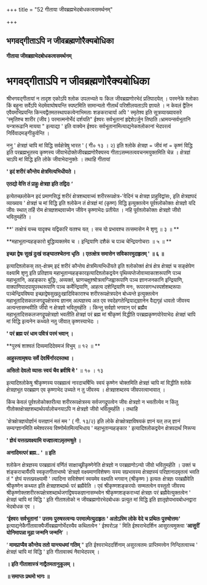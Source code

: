 +++
title = "52 गीताया जीवब्रह्मभेदबोधकत्वसमर्थनम्"

+++


## भगवद्गीताऽपि न जीवब्रह्मणोरैक्यबोधिका

**गीताया जीवब्रह्मभेदबोधकत्वसमर्थनम्**

# भगवद्गीताऽपि न जीवब्रह्मणोरैक्यबोधिका

श्रीभगवद्गीतायां न तादृश एकोऽपि श्लोक उपलभ्यते यः किल जीवब्रह्मणोरभेदं प्रतिपादयेत् । परमनेके श्लोकाः किं बहुना सर्वेऽपि भेदमेवाघोषयन्ति स्पष्टमिति सामान्यतो गीतार्थं परिशीलयताऽपि ज्ञायते । न केवलं द्वैतिन एवैवमभिप्रयन्ति किन्त्वद्वैतमतस्थापकत्वेनाभिमताः शङकराचार्या अपि ' स्मृतेश्व इति सूत्रव्याख्यावसरे 'स्मृतिश्च शारीर (जीव ) परमात्मनोर्भेदं दर्शयति" ईश्वरः सर्वभूतानां हृद्देशेऽर्जुन तिष्ठति।भ्रामयन्सर्वभूतानि यन्त्रारूढानि मायया " इत्याद्या ' इति वाक्येन ईश्वरः सर्वभूतानामित्याद्यनेकश्लोकानां भेदपरत्वं निर्विवादमङ्गीकुर्वन्ति ।

ननु ' क्षेत्रज्ञं चापि मां विद्धि सर्वक्षेत्रेषु भारत ' ( गी० १३ । २) इति श्लोके क्षेत्रज्ञ = जीवं मां = कृष्णं विद्धि इति परब्रह्मभूतस्य कृष्णस्य जीवाभेदोक्तेजीवब्रह्मणोरैक्यस्य गीताऽसम्मतत्ववचनमयुक्तमिति चेन्न । क्षेत्रज्ञं चाऽपि मां विद्धि इति लोके जीवाभेदानुक्तेः । तथाहि गीतायां

**' इदं शरीरं कौन्तेय क्षेत्रमित्यभिधीयते ।**

**एतद्यो वेत्ति तं प्राहुः क्षेत्रज्ञ इति तद्विदः ‘**

इत्येतच्छलोकेन इदं प्रमाणसिद्धं शरीरं क्षेत्रशब्दवाच्यं शरीररूपक्षेत्र-'वेदिनं च क्षेत्रज्ञ प्राहुविद्वांसः, इति क्षेत्रज्ञपदं व्याख्याय ' क्षेत्रज्ञं च मां विद्धि इति श्लोकेन तं क्षेत्रज्ञं मां (कृष्ण) विद्धि इत्युक्तत्वेन पूर्वश्लोकोक्तः क्षेत्रज्ञो यदि जीवः स्थात् तर्हि रोम क्षेत्रज्ञशब्दवाच्येन जीवेन कृष्णाभेदः प्रतीयेत । नहि पूर्वश्लोकोक्तः क्षेत्रज्ञो जीवो भवितुमर्हति ।

**' तत्क्षेत्रं यच्च यादृक्च यद्विकारि यतश्च यत् । सच यो प्रभावश्च तत्समासेन मे शृणु ॥ ३ ॥ **

**महाभूतान्यहङ्कारो बुद्धिव्यक्तमेव च । इन्द्रियाणि दशैकं च पञ्च चेन्द्रियगोचराः ॥ ५ ॥ **

**इच्छा द्वेषः सुखं दुःखं सङ्घातश्चेतना धृतिः । एतत्क्षेत्र समासेन सविकारमुदाहृतम् ' ॥ ६ ॥**

इत्यादिश्लोकस् तत्-क्षेत्रम् इदं शरीरं कौन्तेय क्षेत्रमित्यभिधीयते इति श्लोकोक्तं क्षेत्रं क्षेत्र क्षेत्रज्ञं च सङ्क्षेपेण वक्ष्यामि शृणु इति प्रतिज्ञाय महाभूतान्यहङ्कारइत्यादिश्लोकद्वयेन पृथिव्यप्तेजोवाय्वाकाशरूपाणि पञ्च महाभूतानि, अहङ्कारः बुद्धिः, अव्यक्तं, घ्राणचक्षुश्श्रोत्रत्वग्जिह्वारूपाणि पञ्च ज्ञानजनकानि इन्द्रियाणि, वाक्पाणिपादपायूपस्थरूपाणि पञ्च कर्मेन्द्रियाणि, आहत्य दशेन्द्रियाणि मनः, रूपरसगन्धस्पर्शशब्दरूपाः पञ्चेन्द्रियविषया इच्छाद्वेषसुखदुःखादिविकाराश्च शरीररूपक्षेत्रपदेन बोध्यन्ते इत्युक्तत्वेन महाभूतादिसकलजगद्रूपक्षेत्रस्य ज्ञानम् अल्पज्ञस्य अत एव स्वदेहगतेन्द्रियाद्यज्ञानेन वैद्यगृहं धावतो जीवस्य अत्यन्तासम्भवीति जीवो न क्षेत्रज्ञो भवितुमर्हति । किन्तु सर्वज्ञो भगवान् परं ब्रह्मैव महाभूतादिसकलजगद्रूपक्षेत्रज्ञो भवतीति क्षेत्रज्ञं परं ब्रह्म मां श्रीकृष्णं विद्धीति परब्रह्मकृष्णयोरेवाभेदः क्षेत्रज्ञं चापि मां विद्धि इत्यनेन कथ्यते नतु जीवात् कृष्णस्याभेदः ।

**' परं ब्रह्म परं धाम पवित्रं परमं भवान् ।**

**पुरुषं शाश्वतं दिव्यमादिदेवमजं विभुम् ॥ १२ ॥ **

**आहुस्त्वामृषयः सर्वे देवर्षिर्नारदस्तथा ।**

**असितो देवलो व्यासः स्वयं चैव ब्रवीषि मे '** ॥ १० । १३

इत्यादिश्लोकेषु श्रीकृष्णस्य परब्रह्मत्वं नारदाचर्षिभिः स्वयं कृष्णेन चोक्तमिति क्षेत्रज्ञं चापि मां विद्धीति श्लोके क्षेत्रज्ञभूत परब्रह्मण एव कृष्णाभेद उच्यते न तु जीवस्य । क्षेत्रज्ञशब्दस्य जीवपरत्वाभावात् ।

किंच केवलं पूर्वश्लोकोक्तरीत्या शरीररूपक्षेत्रस्य सर्वजगद्रूपत्वेन जीवः क्षेत्रज्ञो न भवतीत्येव न किंतु गीतोक्तक्षेत्रज्ञशब्दार्थपर्यालोचनयाऽपि न क्षेत्रज्ञो जीवो भवितुमर्हति । तथाहि

'क्षेत्रक्षेत्रज्ञयोर्ज्ञानं यत्तज्ञानं मतं मम ' ( गी. १३/२) इति लोके क्षेत्रक्षेत्रज्ञविषयकं ज्ञानं यत् तज् ज्ञानं सम्यग्ज्ञानमिति ममेश्वरस्य विष्णोर्मतमित्यभिधाय ' महाभूतान्यहङ्कार ' इत्यादिश्लोकद्वयेन क्षेत्रपदार्थं निरूप्य

**' ज्ञेयं यत्तत्प्रवक्ष्यामि यज्ज्ञात्वाऽमृतमश्रुते ।**

**अनादिमत्परं ब्रह्म.. ' ॥ इति**

श्लोकेन क्षेत्रज्ञस्य परब्रह्मत्वं वर्णितं साक्षाच्छ्रीकृष्णेनेति क्षेत्रज्ञो न परब्रह्मणोऽन्यो जीवो भवितुमर्हति । उक्तं च शंङ्कराचार्यैरपि स्वकृतगीताभाष्ये ‘क्षेत्रज्ञो वक्ष्यमाणविशेषणः यस्य सप्रभावस्य क्षेत्रज्ञस्यं परिज्ञानादमृतत्वं भवति तं " ज्ञेयं यत्तत्प्रवक्ष्यामी ' त्यादिना सविशेषणं स्वयमेव वक्ष्यति भगवान् (श्रीकृष्णः ) इत्यतः क्षेत्रज्ञः परब्रह्मैवेति श्रीकृष्णेन कथ्यत इति क्षेत्रज्ञशब्दार्थः परं ब्रह्मैवेति । एवं श्रीकृष्णशङ्करयोः सम्मतत्वेन वस्तुतो जीवस्य श्रीकृष्णोक्तशरीररूपक्षेत्रशब्दार्थजगद्विषयकज्ञानासम्भवेन श्रीकृष्णशङ्कराभ्यां क्षेत्रज्ञः परं ब्रह्मैवेत्युक्तत्वेन ' क्षेत्रज्ञं चापि मां विद्धि ' इति गीताश्लोको न जीवब्रह्मणोरभेदबोधकः प्रत्युत मां विद्धि इति ज्ञातृज्ञेयभावबोधनद्वारा भेदबोधक एव ।

**‘ईश्वरः सर्वभूतानां ' उत्तमः पुरुषस्त्वन्यः परमात्मेत्युदाहृतः ' अतोऽस्मि लोके वेदे च प्रथितः पुरुषोत्तमः'** इत्याद्यनेकैर्गीतावाक्यैर्जीवब्रह्मणोर्भेदस्यैव कथितत्वेन ' ईश्वरोऽह ' मिति ईश्वराभेदर्शिन आसुरत्वमुक्त्वा ‘**आसुरीं योनिमापन्ना मूढा जन्मनि जन्मनि**’ ।

‘ **मामप्राप्यैव कौन्तेय ततो यान्त्यधमां गतिम्** " इति ईश्वराभेददर्शिनाम् असुरत्वतमः प्राप्तिमत्त्वेन निन्दितत्वाच्च ' क्षेत्रज्ञं चापि मां विद्धि ' इति गीतावाक्यं नैवाभेदपरम् ।

**। इति गीताशास्त्रं नाद्वैतमतानुकूलम् ।**

**॥ समाप्तः प्रथमो भागः ॥**

